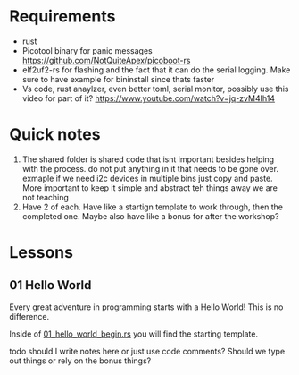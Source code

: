 # Requirements
* rust
* Picotool binary for panic messages https://github.com/NotQuiteApex/picoboot-rs
* elf2uf2-rs for flashing and the fact that it can do the serial logging. Make sure to have example for bininstall since thats faster
* Vs code, rust anaylzer, even better toml, serial monitor, possibly use this video for part of it? https://www.youtube.com/watch?v=jq-zvM4Ih14

# Quick notes
1. The shared folder is shared code that isnt important besides helping with the process. do not put anything in it that needs to be gone over. exmaple if we need i2c devices in multiple bins just copy and paste. More important to keep it simple and abstract teh things away we are not teaching
2. Have 2 of each. Have like a startign template to work through, then the completed one. Maybe also have like a bonus for after the workshop?




# Lessons

## 01 Hello World

Every great adventure in programming starts with a Hello World! This is no difference.

Inside of [01_hello_world_begin.rs](/src/bin/01_hello_world_begin.rs) you will find the starting template.

todo should I write notes here or just use code comments? Should we type out things or rely on the bonus things?
